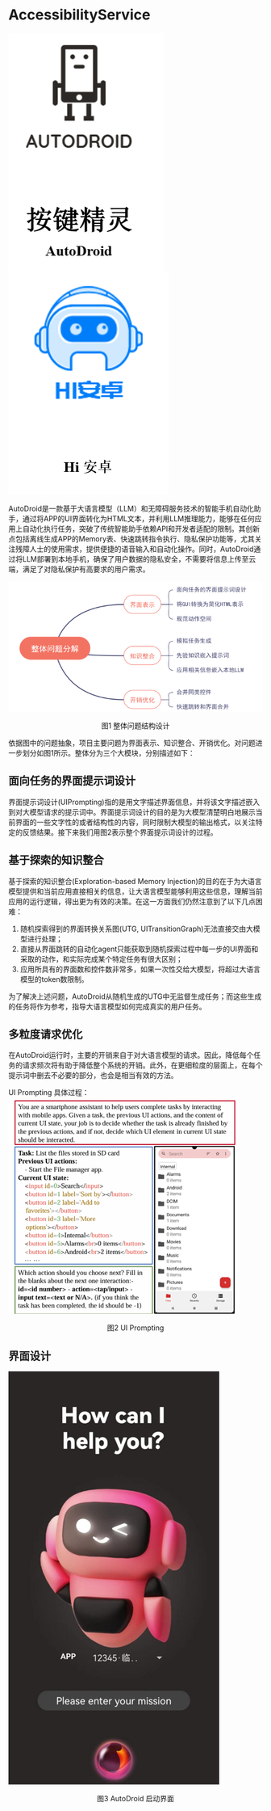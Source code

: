 # AccessibilityService

![img.png](img/img.png)
![alt text](img/image.png)

AutoDroid是一款基于大语言模型（LLM）和无障碍服务技术的智能手机自动化助手，通过将APP的UI界面转化为HTML文本，并利用LLM推理能力，能够在任何应用上自动化执行任务，突破了传统智能助手依赖API和开发者适配的限制。其创新点包括离线生成APP的Memory表、快速跳转指令执行、隐私保护功能等，尤其关注残障人士的使用需求，提供便捷的语音输入和自动化操作。同时，AutoDroid通过将LLM部署到本地手机，确保了用户数据的隐私安全，不需要将信息上传至云端，满足了对隐私保护有高要求的用户需求。

![alt text](img/image-1.png)
<p align="center">图1 整体问题结构设计</p>

依据图中的问题抽象，项目主要问题为界面表示、知识整合、开销优化。对问题进一步划分如图1所示。整体分为三个大模块，分别描述如下：

## 面向任务的界面提示词设计

界面提示词设计(UIPrompting)指的是用文字描述界面信息，并将该文字描述嵌入到对大模型请求的提示词中。界面提示词设计的目的是为大模型清楚明白地展示当前界面的一些文字性的或者结构性的内容，同时限制大模型的输出格式，以关注特定的反馈结果。接下来我们用图2表示整个界面提示词设计的过程。

## 基于探索的知识整合

基于探索的知识整合(Exploration-based Memory Injection)的目的在于为大语言模型提供和当前应用直接相关的信息，让大语言模型能够利用这些信息，理解当前应用的运行逻辑，得出更为有效的决策。在这一方面我们仍然注意到了以下几点困难：

1. 随机探索得到的界面转换关系图(UTG, UITransitionGraph)无法直接交由大模型进行处理；
2. 直接从界面跳转的自动化agent只能获取到随机探索过程中每一步的UI界面和采取的动作，和实际完成某个特定任务有很大区别；
3. 应用所具有的界面数和控件数非常多，如果一次性交给大模型，将超过大语言模型的token数限制。

为了解决上述问题，AutoDroid从随机生成的UTG中无监督生成任务；而这些生成的任务将作为参考，指导大语言模型如何完成真实的用户任务。

## 多粒度请求优化

在AutoDroid运行时，主要的开销来自于对大语言模型的请求。因此，降低每个任务的请求频次将有助于降低整个系统的开销。此外，在更细粒度的层面上，在每个提示词中删去不必要的部分，也会是相当有效的方法。

UI Prompting 具体过程：
![alt text](img/image-2.png)
<p align="center">图2 UI Prompting</p>

## 界面设计

![alt text](img/image-3.png)
<p align="center">图3 AutoDroid 启动界面</p>
